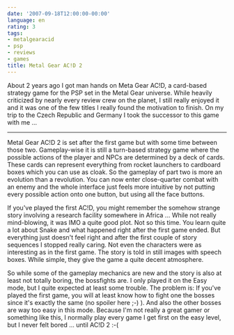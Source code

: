 ```yaml
---
date: '2007-09-18T12:00:00-00:00'
language: en
rating: 3
tags:
- metalgearacid
- psp
- reviews
- games
title: Metal Gear AC!D 2
---
```



<img src="/media/2007/acid2.small.jpg" alt="" class="left" />About 2 years ago I got man hands on Meta Gear AC!D, a card-based strategy game for the PSP set in the Metal Gear universe. While heavily criticized by nearly every review crew on the planet, I still really enjoyed it and it was one of the few titles I really found the motivation to finish. On my trip to the Czech Republic and Germany I took the successor to this game with me ...

-------------------------------

Metal Gear AC!D 2 is set after the first game but with some time between those two. Gameplay-wise it is still a turn-based strategy game where the possible actions of the player and NPCs are determined by a deck of cards. These cards can represent everything from rocket launchers to cardboard boxes which you can use as cloak. So the gameplay of part two is more an evolution than a revolution. You can now enter close-quarter combat with an enemy and the whole interface just feels more intuitive by not putting every possible action onto one button, but using all the face buttons.

If you've played the first AC!D, you might remember the somehow strange story involving a research facility somewhere in Africa ... While not really mind-blowing, it was IMO a quite good plot. Not so this time. You learn quite a lot about Snake and what happened right after the first game ended. But everything just doesn't feel right and after the first couple of story sequences I stopped really caring. Not even the characters were as interesting as in the first game. The story is told in still images with speech boxes. While simple, they give the game a quite decent atmosphere. 

So while some of the gameplay mechanics are new and the story is also at least not totally boring, the bossfights are. I only played it on the Easy mode, but I quite expected at least some trouble. The problem is: If you've played the first game, you will at least know how to fight one the bosses since it's exactly the same (no spoiler here ;-) ). And also the other bosses are way too easy in this mode. Because I'm not really a great gamer or something like this, I normally play every game I get first on the easy level, but I never felt bored ... until AC!D 2 :-(
